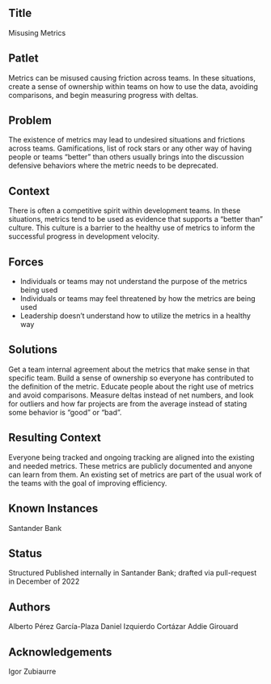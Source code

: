 ## Title

Misusing Metrics

## Patlet

Metrics can be misused causing friction across teams. In these situations, create a sense of ownership within teams on how to use the data, avoiding comparisons, and begin measuring progress with deltas.

## Problem

The existence of metrics may lead to undesired situations and frictions across teams. Gamifications, list of rock stars or any other way of having people or teams “better” than others usually brings into the discussion defensive behaviors where the metric needs to be deprecated.

## Context

There is often a competitive spirit within development teams. In these situations, metrics tend to be used as evidence that supports a “better than” culture. This culture is a barrier to the healthy use of metrics to inform the successful progress in development velocity.

## Forces

* Individuals or teams may not understand the purpose of the metrics being used
* Individuals or teams may feel threatened by how the metrics are being used
* Leadership doesn’t understand how to utilize the metrics in a healthy way

## Solutions

Get a team internal agreement about the metrics that make sense in that specific team. Build a sense of ownership so everyone has contributed to the definition of the metric. Educate people about the right use of metrics and avoid comparisons. Measure deltas instead of net numbers, and look for outliers and how far projects are from the average instead of stating some behavior is “good” or “bad”.

## Resulting Context

Everyone being tracked and ongoing tracking are aligned into the existing and needed metrics. These metrics are publicly documented and anyone can learn from them. An existing set of metrics are part of the usual work of the teams with the goal of improving efficiency.

## Known Instances

Santander Bank

## Status

Structured
Published internally in Santander Bank; drafted via pull-request in December of 2022

## Authors

Alberto Pérez García-Plaza
Daniel Izquierdo Cortázar
Addie Girouard

## Acknowledgements

Igor Zubiaurre
